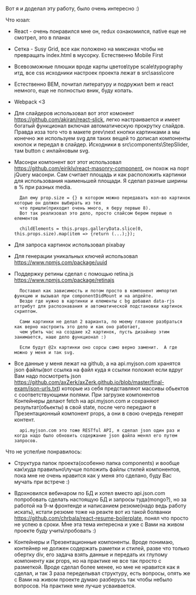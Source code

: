 Вот я и доделал эту работу, было очень интересно :)

Что юзал:

- React - очень понравился мне он, redux ознакомился, native еще не смотрел, это в планах

- Сетка - Susy Grid, все как положено на миксинах чтобы не превращать index.html в мусорку. Естественно Mobile First

- Всевозможные плюшки вроде карты цветов\type scale\typography итд, все css исходники настроек проекта лежат в src\sass\core

- Естественно BEM, почитал литературу и подружил bem и react немного, еще не полностью вник, буду копать.

- Webpack <3

- Для слайдеров использовал вот этот комонент https://github.com/akiran/react-slick, легко настраивается и имеет богатый функционал включая автоматическую прокрутку слайдов. Правда изза того что в макете prev\next кнопки картинками а мы конечно же используем svg для таких вещей то дописал компоненты кнопок и передал в слайдер. Исходники в src\components\StepSlider, там button с инлайновым svg.

- Масонри компонент вот этот использовал https://github.com/eiriklv/react-masonry-component, он похож на порт jQuery масонри. Сам считает площадь и как расположить картинки для использования наименьшей площади. Я сделал разные ширины в % при разных media.

        Дал ему prop.size = {} в котором можно передавать кол-во картинок которые он должен выбирать из тех
        что пришли(приходит очень много, я беру первые 8).
        Вот так реализовал это дело, просто слайсом берем первые n елементов

        childElements = this.props.galleryData.slice(0, this.props.size).map(item => {return (...);});

- Для запроса картинок использовал pixabay

- Для генерации уникальных ключей использовал https://www.npmjs.com/package/uuid

- Поддержку ретины сделал с помощью retina.js https://www.npmjs.com/package/retinajs

        Поставил как зависимость и потом просто в компонент импортил функцию и вызывал при componentDidMount и на апдейте.
        Везде где нужно в картинки и елементы с bg добавил data-rjs аттрибут для распознавания и автоматической подстановки картинок скриптом.

        Сами картинки не делал 2 варианта, по моему главное разбраться как верно настроить это дело и как оно работает,
        чем убить час на создаие x2 картинок, пусть дизайнер этим занимается, наше дело функционал :)

        Если будут @2x картинки оно сорсы само верно заменит.  А где можно у меня и так svg.

- Все данные у меня лежат на github, а на api.myjson.com хранятся json файлы(вот ссылка на файл куда я ссылки положил если вдруг Вам надо посмотреть json https://github.com/axZerk/axZerk.github.io/blob/master/final-exam/json-urls.txt)
которые из себя представляют массивы обьектов с соответствующими полями. При загрузке компонентов Контейнеры делают fetch на api.myjson.com и сохраняют результат(обьекты) в свой state, после чего передают в Презентационный компонент props, а они в свою очередь генерят контент.

        api.myjson.com это тоже RESTful API, я сделал json один раз и когда надо было обновить содержание json файла менял его путем запросов.


Что не успел\не понравилось:

- Структура папок проекта(особенно папка components) и вообще как\куда правильно\лучше положить файлы стилей компонентов, пока мне не очень нравится как у меня это сделано, буду Вас мучать при встрече :)

- Вдохновился вебинаром по БД и хотел вместо api.json.com попробовать сделать настоящую БД и запросы туда(mongo?), но за работой на 9-м фронтенде и написанием резюме(надо ведь работу искать), кстати резюме тоже на реакте вот из такой болванки https://github.com/chrbala/react-resume-boilerplate, понял что просто не успею в сроки. Мне эта тема интересна и уже с Вами на живом проекте буду учить\пробовать :)

- Контейнеры и Презентационные компоненты. Вроде понимаю, контейнер не должен содержать раметки и стилей, разве что только обертку div, его задача взять данные и передать их глупому компоненту как props,
но на практике не все так просто с разметкой. Вроде сделал более менее, но мне не нравится как я сделал, и так 3 раза переделывал структуру,
есть вопросы, опять же с Вами на живом проекте думаю разберусь так чтобы небыло вопросов. На практике мне лучше усваивается.